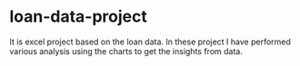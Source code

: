 # loan-data-project
It is excel project based on the loan data. In these project I have performed various analysis using the charts to get the insights from data.
